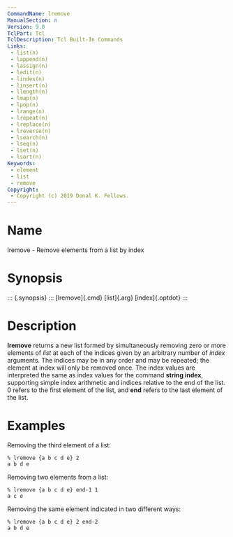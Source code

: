 ```yaml
---
CommandName: lremove
ManualSection: n
Version: 9.0
TclPart: Tcl
TclDescription: Tcl Built-In Commands
Links:
 - list(n)
 - lappend(n)
 - lassign(n)
 - ledit(n)
 - lindex(n)
 - linsert(n)
 - llength(n)
 - lmap(n)
 - lpop(n)
 - lrange(n)
 - lrepeat(n)
 - lreplace(n)
 - lreverse(n)
 - lsearch(n)
 - lseq(n)
 - lset(n)
 - lsort(n)
Keywords:
 - element
 - list
 - remove
Copyright:
 - Copyright (c) 2019 Donal K. Fellows.
---
```


# Name

lremove - Remove elements from a list by index

# Synopsis

::: {.synopsis} :::
[lremove]{.cmd} [list]{.arg} [index]{.optdot}
:::

# Description

**lremove** returns a new list formed by simultaneously removing zero or more elements of *list* at each of the indices given by an arbitrary number of *index* arguments. The indices may be in any order and may be repeated; the element at index will only be removed once.  The index values are interpreted the same as index values for the command **string index**, supporting simple index arithmetic and indices relative to the end of the list.  0 refers to the first element of the list, and **end** refers to the last element of the list.

# Examples

Removing the third element of a list:

```
% lremove {a b c d e} 2
a b d e
```

Removing two elements from a list:

```
% lremove {a b c d e} end-1 1
a c e
```

Removing the same element indicated in two different ways:

```
% lremove {a b c d e} 2 end-2
a b d e
```

